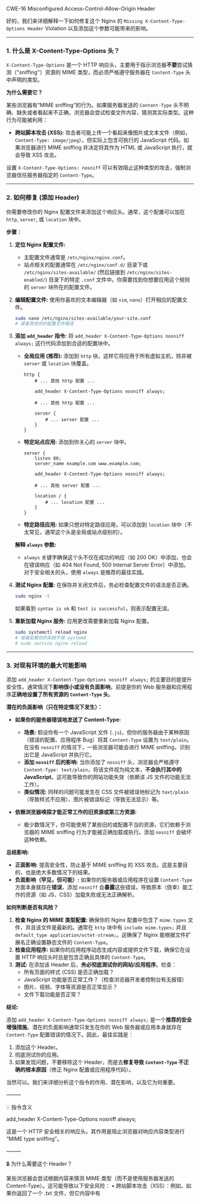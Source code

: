 CWE-16
Misconfigured Access-Control-Allow-Origin Header

好的，我们来详细解释一下如何修复这个 Nginx 的 `Missing X-Content-Type-Options Header` Violation 以及添加这个参数可能带来的影响。

---

### 1. 什么是 X-Content-Type-Options 头？

`X-Content-Type-Options` 是一个 HTTP 响应头，主要用于指示浏览器**不要**尝试猜测（"sniffing"）资源的 MIME 类型，而必须严格遵守服务器在 `Content-Type` 头中声明的类型。

**为什么需要它？**

某些浏览器有“MIME sniffing”的行为。如果服务器发送的 `Content-Type` 头不明确、缺失或者看起来不正确，浏览器会尝试检查文件内容，猜测其实际类型。这种行为可能被利用：

*   **跨站脚本攻击 (XSS):** 攻击者可能上传一个看起来像图片或文本文件（例如，`Content-Type: image/jpeg`），但实际上包含可执行的 JavaScript 代码。如果浏览器进行 MIME sniffing 并决定将其作为 HTML 或 JavaScript 执行，就会导致 XSS 攻击。

设置 `X-Content-Type-Options: nosniff` 可以有效阻止这种类型的攻击，强制浏览器信任服务器指定的 `Content-Type`。

---

### 2. 如何修复 (添加 Header)

你需要修改你的 Nginx 配置文件来添加这个响应头。通常，这个配置可以加在 `http`, `server`, 或 `location` 块中。

**步骤：**

1.  **定位 Nginx 配置文件:**
    *   主配置文件通常是 `/etc/nginx/nginx.conf`。
    *   站点相关的配置通常在 `/etc/nginx/conf.d/` 目录下或 `/etc/nginx/sites-available/` (然后链接到 `/etc/nginx/sites-enabled/`) 目录下的特定 `.conf` 文件中。你需要找到你想要应用这个规则的 `server` 块所在的配置文件。

2.  **编辑配置文件:**
    使用你喜欢的文本编辑器（如 `vim`, `nano`）打开相应的配置文件。
    ```bash
    sudo nano /etc/nginx/sites-available/your-site.conf
    # 或者其他你的配置文件路径
    ```

3.  **添加 `add_header` 指令:**
    将 `add_header X-Content-Type-Options nosniff always;` 这行代码添加到合适的配置块中。

    *   **全局应用 (推荐):** 添加到 `http` 块，这样它将应用于所有虚拟主机，除非被 `server` 或 `location` 块覆盖。
        ```nginx
        http {
            # ... 其他 http 配置 ...

            add_header X-Content-Type-Options nosniff always;

            # ... 其他 http 配置 ...

            server {
                # ... server 配置 ...
            }
        }
        ```
    *   **特定站点应用:** 添加到你关心的 `server` 块中。
        ```nginx
        server {
            listen 80;
            server_name example.com www.example.com;

            add_header X-Content-Type-Options nosniff always;

            # ... 其他 server 配置 ...

            location / {
                # ... location 配置 ...
            }
        }
        ```
    *   **特定路径应用:** 如果只想对特定路径应用，可以添加到 `location` 块中（不太常见，通常这个头是全局或站点级别的）。

    **解释 `always` 参数:**
    *   `always` 关键字确保这个头不仅在成功的响应（如 200 OK）中添加，也会在错误响应（如 404 Not Found, 500 Internal Server Error）中添加。对于安全相关的头，使用 `always` 是推荐的最佳实践。

4.  **测试 Nginx 配置:**
    在保存并关闭文件后，务必检查配置文件的语法是否正确。
    ```bash
    sudo nginx -t
    ```
    如果看到 `syntax is ok` 和 `test is successful`，则表示配置无误。

5.  **重新加载 Nginx 服务:**
    应用更改需要重新加载 Nginx 配置。
    ```bash
    sudo systemctl reload nginx
    # 或者如果你的系统不用 systemd
    # sudo service nginx reload
    ```

---

### 3. 对现有环境的最大可能影响

添加 `add_header X-Content-Type-Options nosniff always;` 的主要目的是提升安全性，通常情况下**影响很小或没有负面影响**，前提是你的 Web 服务器和应用程序**正确地设置了所有资源的 `Content-Type` 头**。

**潜在的负面影响（只在特定情况下发生）：**

*   **如果你的服务器错误地发送了 Content-Type:**
    *   **场景:** 假设你有一个 JavaScript 文件 (`.js`)，但你的服务器由于某种原因（错误的配置、应用程序 Bug）将其 `Content-Type` 设置为 `text/plain`。在没有 `nosniff` 的情况下，一些浏览器可能会进行 MIME sniffing，识别出它是 JavaScript 并执行它。
    *   **添加 `nosniff` 后的影响:** 当你添加了 `nosniff` 头，浏览器会严格遵守 `Content-Type: text/plain`，将该文件视为纯文本，**不会执行其中的 JavaScript**。这可能导致你的网站功能失效（依赖该 JS 文件的功能无法工作）。
    *   **类似情况:** 同样的问题可能发生在 CSS 文件被错误地标记为 `text/plain`（导致样式不应用）、图片被错误标记（导致无法显示）等。

*   **依赖浏览器嗅探才能正常工作的旧资源或第三方资源:**
    *   极少数情况下，你可能使用了某些旧的或配置不当的资源，它们依赖于浏览器的 MIME sniffing 行为才能被正确加载或执行。添加 `nosniff` 会破坏这种依赖。

**总结影响:**

*   **正面影响:** 提高安全性，防止基于 MIME sniffing 的 XSS 攻击。这是主要目的，也是绝大多数情况下的结果。
*   **负面影响（罕见，但可能）:** 如果你的服务器或应用程序在设置 `Content-Type` 方面本身就存在**错误**，添加 `nosniff` 会**暴露**这些错误，导致原本（侥幸）能工作的资源（如 JS、CSS）加载失败或无法正确解析。

**如何判断是否有风险？**

1.  **检查 Nginx 的 MIME 类型配置:** 确保你的 Nginx 配置中包含了 `mime.types` 文件，并且该文件是最新的。通常在 `http` 块中有 `include mime.types;` 并且 `default_type application/octet-stream;`。这确保了 Nginx 能根据文件扩展名正确设置静态文件的 `Content-Type`。
2.  **检查应用程序:** 如果你的应用程序动态生成内容或提供文件下载，确保它在设置 HTTP 响应头时总是包含正确且具体的 `Content-Type`。
3.  **测试:** 在添加该 Header 后，**务必彻底测试你的网站/应用程序**。检查：
    *   所有页面的样式 (CSS) 是否正确加载？
    *   JavaScript 功能是否正常工作？（检查浏览器开发者控制台有无报错）
    *   图片、视频、字体等资源是否正常显示？
    *   文件下载功能是否正常？

**结论:**

添加 `add_header X-Content-Type-Options nosniff always;` 是一个**推荐的安全增强措施**。潜在的负面影响通常只发生在你的 Web 服务器或应用本身就存在 `Content-Type` 配置错误的情况下。因此，最佳实践是：

1.  添加这个 Header。
2.  彻底测试你的应用。
3.  如果发现问题，不要移除这个 Header，而是去**修复导致 `Content-Type` 不正确的根本原因**（修正 Nginx 配置或应用程序代码）。

当然可以。我们来详细分析这个指令的作用、潜在影响，以及它为何重要。

⸻

💡 指令含义

add_header X-Content-Type-Options nosniff always;

这是一个 HTTP 安全相关的响应头。其作用是阻止浏览器对响应内容类型进行 “MIME type sniffing”。

⸻

🔒 为什么需要这个 Header？

某些浏览器会尝试根据内容来猜测 MIME 类型（而不是使用服务器发送的 Content-Type）。这可能导致以下安全风险：
	•	跨站脚本攻击（XSS）：例如，如果你返回了一个 .txt 文件，但它内容中有 <script>，浏览器可能会当作 HTML 执行它。
	•	绕过上传限制：攻击者上传了 .jpg，但内容是 JS，浏览器“猜”错类型后执行了 JS。

这个 header 明确告诉浏览器：“不要猜，严格按照 Content-Type 来处理内容。”

⸻

✅ 加上这个配置的好处
	•	提高网页的 安全性。
	•	阻止不当执行脚本、HTML 或其他类型。
	•	是很多安全扫描工具（如 Qualys SSL Labs、OWASP ZAP）推荐项。

⸻

⚠️ 可能影响
	1.	对老旧系统的兼容性
某些依赖浏览器自动 MIME 猜测的旧网页或旧 JS 逻辑，可能在现代浏览器中变得不可用。
	2.	Content-Type 设置错误时会暴露问题
如果你网站本身在返回资源时 Content-Type 设置有误，加上这个 header 后浏览器会严格按照这个错误类型处理，导致：
	•	图片无法显示
	•	JS/CSS 不加载
	•	文件下载格式错误
所以 务必确认你所有静态资源的 Content-Type 设置正确。

⸻

✅ 推荐做法

如果你希望安全性优先，同时又避免出错，可以：
	•	先在 开发或 staging 环境 开启该 Header，观察是否有资源加载问题。
	•	配合使用正确的 mime.types 配置文件，确保所有资源类型匹配。

⸻

需要我帮你检查 Nginx 静态文件设置是否正确，或者给个配置示例吗？




我的Nginx现在有这样一个Violation, 
For nginx. need to add 
Missing 
X-Content-Type-Option HeaderSeverity 

add_header X-Content-Type-Options nosniff always;

那么我应该如何修复。另外我想确认这个参数对我的现有环境最大的可能影响是什么？
比如我增加这个配置可能影响什么？ 


在 Nginx 中添加 X-Content-Type-Options Header 的标准做法是修改配置文件，添加如下指令：

add_header X-Content-Type-Options nosniff always;

修复步骤
	1.	定位配置文件
找到你的 Nginx 主要配置文件（通常是 /etc/nginx/nginx.conf）或对应虚拟主机的配置文件。
	2.	添加配置
在 server {} 或 location {} 块中添加上面的指令。如果你希望全局生效，可以直接放在 http 块中。例如：
```nginx
http {
    ...
    add_header X-Content-Type-Options nosniff always;
    ...
    server {
        listen 80;
        server_name your-domain.com;
        ...
    }
}
```

	3.	测试配置
使用以下命令检查配置是否正确无误：

`nginx -t`


	4.	重载服务
如果没有错误，重载 Nginx 服务：

`nginx -s reload`



参数影响分析

作用：
	•	防止 MIME 类型嗅探： 该 Header 告诉浏览器按照服务器返回的 MIME 类型来处理内容，而不是自动去猜测（MIME sniffing）。这有助于防止一些由错误的 MIME 类型导致的安全问题，比如 XSS 攻击。

可能的影响：
	•	正面效果：
	•	加强安全性：减少由错误解析导致的潜在攻击风险。
	•	浏览器严格遵守内容类型：确保静态资源按照设置的 MIME 类型来加载，从而减少浏览器安全漏洞利用的可能性。
	•	潜在的负面影响：
	•	资源加载问题： 如果你的某些文件没有设置正确的 Content-Type，浏览器在收到 nosniff 指令后可能拒绝加载这些资源。例如，如果某个 JavaScript 文件未正确设置为 application/javascript，浏览器可能不会执行它。
	•	历史兼容性： 某些老旧或未经过严格配置的前端资源可能会因为 MIME 类型与实际内容不符而导致加载失败。因此，确保所有资源（CSS、JS、图片等）的 MIME 类型配置都正确尤为重要。

建议：
在将该配置推广到生产环境之前，建议先在测试环境进行验证，确保所有资源均能被正确加载且不会出现异常。特别是对第三方资源或动态生成内容，务必保证它们的 Content-Type 都已正确设置。

⸻

通过以上步骤，你可以修复当前的 Nginx Violation，同时了解这个参数在现有环境中可能产生的影响，确保安全性提升的同时不破坏应用正常的资源加载。



非常好！你已经启用了多个关键的 HTTP 安全响应头，让我们逐条分析这两条配置的含义、作用、以及是否与 X-Content-Type-Options: nosniff 有冲突（答案提前告诉你：没有冲突，反而是相辅相成的 👇）

⸻

✅ 配置一：

add_header Strict-Transport-Security "max-age=3153600; includeSubDomains; preload" always;

🧠 含义解析

这是 HTTP Strict Transport Security（HSTS） 头，用于告诉浏览器：

“你今后访问我这个站点，只能用 HTTPS，不要再试图用 HTTP。”

	•	max-age=3153600：表示 3153600 秒（约 1 年）内强制启用 HTTPS。
	•	includeSubDomains：表示这个策略也适用于所有子域名。
	•	preload：允许你的站点被加入到 浏览器的预加载 HSTS 列表，提前内置在 Chrome、Firefox 等浏览器中。

🛡️ 作用

防止 SSL stripping（将 HTTPS 降级为 HTTP 的中间人攻击）。

⸻

✅ 配置二：

add_header X-Frame-Options "DENY";

🧠 含义解析

这个是 防点击劫持（Clickjacking）的响应头。
	•	DENY 表示：完全禁止页面被嵌套在 iframe 中，无论是同源还是跨源。
	•	也可以选择：
	•	SAMEORIGIN：仅允许同源的页面嵌套。
	•	ALLOW-FROM uri：只允许特定的 URL 嵌套（这个支持度差）。

🛡️ 作用

防止攻击者在你不知情的情况下把你的网站放在自己的网页中，用透明 iframe 引诱用户操作，进而盗取信息或操作账户。

⸻

✅ 配置三（你将要加的）：

add_header X-Content-Type-Options nosniff always;

🧠 含义解析

如前所述，防止浏览器猜测 MIME 类型，防止 HTML/JS 注入攻击。

⸻

🔍 它们之间有冲突吗？

🟢 没有冲突，而且这些安全头的组合是很多安全扫描推荐的“基础三件套”，彼此之间功能互补：

| Header | 功能领域 |
|--------|----------|
| X-Content-Type-Options | 防止 MIME 类型嗅探（XSS） |
| X-Frame-Options | 防止点击劫持（Clickjacking） |
| Strict-Transport-Security | 强制使用 HTTPS 连接 |



⸻

✅ 推荐建议
	•	✅ 继续使用并启用这三项安全头。
	•	✅ 确保你的页面不会依赖被嵌入在 iframe 中（如果用 X-Frame-Options: DENY）。
	•	✅ 如果你使用了 CDN（如 Cloudflare），也确认这些 header 没有被覆盖或重复添加。
	•	⚠️ 如果你启用了某些第三方服务（如 Web IDE、内嵌页面）需要嵌套你的站点，X-Frame-Options: DENY 可能需要改为 SAMEORIGIN。

需要的话我可以帮你生成一个 Nginx 安全头标准模板，适用于生产环境。要不要？

# claude
针对 Nginx 的 CWE-16 违规（安全配置缺陷）修复，我将详细解释 `add_header X-Content-Type-Options nosniff always;` 的配置位置、继承规则和最佳实践。

## `add_header` 指令的作用域

`add_header` 指令可以在三个不同的上下文中配置：

| 上下文 | 作用范围 |
|--------|---------|
| http   | 影响所有虚拟主机和所有位置 |
| server | 仅影响特定虚拟主机内的所有位置 |
| location | 仅影响特定的路径匹配 |

## 覆盖规则（很重要）

**关键点**: Nginx 的 `add_header` 指令有**不继承而是覆盖**的特性。如果在子级上下文中定义了任何 `add_header` 指令，则父级上下文中的所有 `add_header` 指令都会被完全忽略！

```mermaid
flowchart TD
    A[HTTP层级: add_header X-Header-1 value1] --> B[SERVER层级: add_header X-Header-2 value2]
    A --> C[SERVER层级: 没有add_header]
    B --> D[LOCATION层级: add_header X-Header-3 value3]
    B --> E[LOCATION层级: 没有add_header]
    C --> F[LOCATION层级: add_header X-Header-4 value4]
    
    D --> G["响应头: 只有X-Header-3（父级X-Header-2和X-Header-1被忽略）"]
    E --> H["响应头: 只有X-Header-2（父级X-Header-1被忽略）"]
    F --> I["响应头: 只有X-Header-4（父级没有headers）"]
    C --> J[LOCATION层级: 没有add_header]
    J --> K["响应头: 只有X-Header-1（从HTTP继承）"]
```

## 你的问题分析

1. **HTTP 段落配置不生效**: 当你在 `http` 块添加了 `add_header`，但在任何子级 `server` 或 `location` 块中也有自己的 `add_header` 指令时，HTTP 级别的指令会被完全忽略。

2. **多个 add_header 指令**: 在同一级别（如 server 块）中的多个 `add_header` 指令**不会**互相覆盖，而是全部生效。你的示例中的三个 header 都会被添加到响应中。

## 最佳实践

考虑到请求会经过多次跳转，确保每一步都添加所需的安全头部：

```nginx
# 在http块中添加基础安全头
http {
    # 基础配置...
    
    # 创建一个可重用的片段
    include security_headers.conf;
    
    server {
        # 如果这个server没有自己的add_header指令，将继承http块的
        # 如果有自定义header需求，需要包含共享配置
        
        location /apiname/v1/ {
            # 如果这个location有自己的add_header需求，
            # 必须再次包含共享配置，否则http级别的会被忽略
            include security_headers.conf;
            
            # 其他location特定配置...
        }
    }
}
```

在 `security_headers.conf` 文件中:

```nginx
# 安全头部集中配置
add_header X-Content-Type-Options nosniff always;
add_header Strict-Transport-Security "max-age=31536000; includeSubDomains; preload" always;
add_header X-Frame-Options DENY always;
# 可添加其他安全头部...
```

## 处理多级代理的情况

对于多级代理环境（如 `用户 -> Nginx -> Kong -> 后端服务`），确保安全头部在最接近用户的部分正确配置：

1. 在面向用户的 Nginx 中正确配置所有安全头部
2. 确保代理配置不会删除这些头部
3. 对于需要在每个响应级别添加的头部，在 Kong 中也进行配置

## 总结

1. 配置 `add_header` 指令时要记住它的覆盖而非继承特性
2. 使用 `include` 指令集中管理安全头部配置
3. 在每个可能的响应路径上（http、server、location）都确保包含安全头部
4. `always` 参数确保头部在所有响应状态码中都添加（包括错误码）

如有特定的代理环境配置问题，可以提供更多详细信息进行进一步分析。​​​​​​​​​​​​​​​​


# grok

直接回答
	•	关键点：
	◦	建议在 server 块中设置 add_header X-Content-Type-Options nosniff always;，因为它适用于该服务器下的所有位置块，且你发现这样配置有效。
	◦	在 http 块设置可能无效，可能是由于更具体的 server 或 location 块覆盖了它，或配置有语法错误。
	◦	多个 add_header 指令（如 X-Content-Type-Options、Strict-Transport-Security 和 X-Frame-Options）可以共存，不会相互覆盖，只要它们是不同的头部。
	◦	使用 always 参数确保头部在所有响应（包括重定向和错误）中生效，推荐 Nginx 1.7.5+ 版本。
配置位置
	•	http 块：全局生效，但可能被 server 或 location 块覆盖。
	•	server 块：适用于该服务器下的所有位置块，推荐你的场景。
	•	location 块：仅对特定路径生效，可能覆盖父级设置。
为什么 http 块无效
可能是因为：
	•	server 块或 location 块有自己的 add_header，覆盖了 http 块的设置。
	•	配置文件包含其他文件，存在冲突的 server 块。
	•	配置语法错误，导致 http 块未正确解析。
多个 `add_header` 是否覆盖
不会覆盖，只要是不同头部（如 X-Content-Type-Options 和 Strict-Transport-Security），它们会同时生效。例如：
add_header X-Content-Type-Options nosniff always;
add_header Strict-Transport-Security "max-age=31536000; includeSubDomains; preload" always;
add_header X-Frame-Options DENY always;
以上三个头部都会出现在响应中。
重定向和多层代理
	•	使用 always 参数确保头部包含在重定向响应中。
	•	对于多层代理（如 Nginx → Kong → Runtime），确保每层都设置头部，但 Nginx 的设置已覆盖初始响应。
最佳实践
	•	在 server 块设置头部，适用于所有位置块。
	•	使用 always 参数，确保所有响应包含头部。
	•	测试配置：运行 nginx -t 检查语法。

调查笔记
以下是关于 Nginx 配置 add_header X-Content-Type-Options nosniff always; 的详细分析，涵盖你的问题和相关背景，基于 Nginx 配置的最佳实践和网络协议知识。
配置 `add_header` 的位置和作用
Nginx 的配置层次结构为 http → server → location，每个层次的 add_header 指令有不同的作用：
	•	http 块：这是 HTTP 相关配置的顶级块，设置在这里的 add_header 全局生效，适用于所有 server 和 location 块，除非被更具体的块覆盖。
	•	server 块：定义虚拟服务器（如 www.abc.com），add_header 这里设置只对该服务器下的所有 location 生效。
	•	location 块：定义特定 URL 路径的处理逻辑，add_header 这里设置仅对该路径生效，并可能覆盖父级（http 或 server）的设置。
根据 Nginx HTTP Headers Module，add_header 指令在当前级别定义时，会覆盖上一级的设置。这解释了为什么你在 http 块设置无效，而在 server 块设置有效：可能是 server 块或其下的 location 块有自己的 add_header，导致 http 级别的设置被忽略。
为什么 `http` 块设置无效
你提到在 http 块设置 add_header X-Content-Type-Options nosniff always; 无效，但在 server 块设置后生效。可能的原因为：
	1	覆盖问题：根据 Stack Overflow: Nginx add_header not working，如果 server 或 location 块有自己的 add_header，它会覆盖 http 块的设置。即使 server 块没有显式定义，location 块可能有自己的头部定义，导致 http 级别的头部被“撤销”。
	2	配置包含：你提到使用 include 引用其他配置文件，这些文件可能包含自己的 server 块。如果这些 server 块没有继承 http 块的 add_header，或有冲突设置，可能会导致头部未生效。
	3	语法或解析问题：如果 http 块配置有语法错误（如块未正确关闭或拼写错误），Nginx 可能无法正确解析，导致 add_header 未生效。建议运行 nginx -t 检查配置。
例如，假设你的配置如下：
http {
    add_header X-Content-Type-Options nosniff always;
}

server {
    listen 80;
    server_name www.abc.com;

    location /apiname/v1/health {
        proxy_pass http://kong;
        # 如果这里有 add_header，它会覆盖 http 块的设置
    }
}
如果 location 块有自己的 add_header，http 块的设置会被忽略。
多个 `add_header` 指令是否覆盖
你问如果 server 块中有三行 add_header 是否会有覆盖关系，例如：
add_header X-Content-Type-Options nosniff always;
add_header Strict-Transport-Security "max-age=31536000; includeSubDomains; preload" always;
add_header X-Frame-Options DENY always;
根据 KeyCDN Support: Using the Nginx add_header Directive，多个 add_header 指令可以共存，只要它们设置的是不同头部。Nginx 会将所有头部添加到响应中，不会相互覆盖。例如：
	•	X-Content-Type-Options: nosniff
	•	Strict-Transport-Security: max-age=31536000; includeSubDomains; preload
	•	X-Frame-Options: DENY
只有当两个 add_header 设置相同头部时，后面的会覆盖前面的。但你的例子中三个头部不同，因此都会生效。
以下是相关行为的表格总结：
头部名称
设置位置
是否覆盖其他头部
生效范围
X-Content-Type-Options
server 块
否（不同头部）
该服务器所有位置块
Strict-Transport-Security
server 块
否（不同头部）
该服务器所有位置块
X-Frame-Options
server 块
否（不同头部）
该服务器所有位置块
重定向和多层代理的头部设置
你提到请求经过多次跳转（如 www.abc.com/apiname/v1/health → Kong → Runtime），需要确保每次都设置 X-Content-Type-Options。根据 Claudia Kuenzler’s Blog: Nginx add_header not working，add_header 默认适用于成功响应（200 OK）和重定向（301、302），但不适用于错误响应（4xx、5xx），除非使用 always 参数。
	•	使用 always 参数：在 Nginx 1.7.5+ 版本中，add_header ... always; 确保头部包含在所有响应中，包括重定向和错误响应。例如： add_header X-Content-Type-Options nosniff always;
	•	 这适合你的场景，确保重定向响应也包含头部。
	•	多层代理：你的架构涉及 Nginx → Kong → Runtime。由于 Kong 和 Runtime 可能也处理响应，确保它们也设置头部很重要。但对于 Nginx 层，设置 add_header 已覆盖初始响应。如果 Kong 或 Runtime 是最终服务器，建议在它们配置中也设置安全头部。
最佳实践和你的场景
鉴于你的使用场景（开源 Nginx，包含多个 API，每个 API 有对应 location 块），以下是建议：
	1	位置：在 server 块设置 add_header，如： server {
	2	    listen 80;
	3	    server_name www.abc.com;
	4	    add_header X-Content-Type-Options nosniff always;
	5	    add_header Strict-Transport-Security "max-age=31536000; includeSubDomains; preload" always;
	6	    add_header X-Frame-Options DENY always;
	7	    location /apiname/v1/health {
	8	        proxy_pass http://kong;
	9	    }
	10	}
	11	 这样确保所有位置块继承这些头部。
	12	测试配置：运行 nginx -t 检查语法，确保无错误。
	13	重定向处理：使用 always 参数，确保重定向响应也包含头部。
	14	多层代理：如果 Kong 或 Runtime 需要设置头部，分别在它们配置中添加。例如，Kong 可能也支持类似 add_header 的设置，具体看其文档。
以下是流程图，展示请求处理和头部设置的逻辑：
flowchart TD
    A[客户端请求: www.abc.com/apiname/v1/health] --> B{Nginx 服务器}
    B --> C[匹配 server 块]
    C --> D[检查 add_header: X-Content-Type-Options 等]
    D --> E[转发至 location /apiname/v1/health]
    E --> F[proxy_pass 至 Kong]
    F --> G[Kong 转发至 Runtime]
    G --> H[Runtime 返回响应]
    H --> I[Kong 返回响应]
    I --> J[Nginx 添加头部后返回客户端]
    subgraph Nginx 处理
        C --> D --> E
    end
    subgraph Kong 处理
        F --> G
    end
    subgraph Runtime 处理
        G --> H
    end
网络协议相关
X-Content-Type-Options: nosniff 是 HTTP 安全头部，防止浏览器进行 MIME 类型嗅探，减少驱动下载或 MIME 类型混淆攻击的风险。它基于 HTTP 协议，属于响应头部，客户端（如浏览器）在接收到后会根据头部调整行为。这与 TCP 层无关，但 Nginx 作为 HTTP 代理，确保头部正确设置对安全至关重要。
总结
	•	在 server 块设置 add_header，使用 always 参数，确保所有响应包含头部。
	•	多个 add_header 指令共存，不会覆盖。
	•	检查配置，确保无语法错误，运行 nginx -t 测试。
	•	对于多层代理，确保每层都设置头部，但 Nginx 的设置已覆盖初始响应。

关键引文
	•	Nginx HTTP Headers Module Documentation
	•	Stack Overflow: Nginx add_header not working
	•	KeyCDN Support: Using the Nginx add_header Directive
	•	Claudia Kuenzler’s Blog: Nginx add_header not working



# ChatGPT 

Nginx add_header 指令在不同上下文中的继承与覆盖机制

继承机制（Http/Server/Location上下文的差异）

Nginx 中的 add_header 指令遵循层级继承规则：默认情况下，如果一个配置块（例如 server 或 location）中未定义任何 add_header 指令，则会继承上一级配置（如 http 或 server）中的所有 add_header 指令；一旦在当前级别定义了至少一条 add_header，则不再继承上级的任何 add_header。这意味着，如果在 http 块中定义了 add_header X-Content-Type-Options nosniff always;，但在某个 server 或 location 中存在任意其它 add_header，那么 http 块的那个指令就不会传递到该上下文中 ￼ ￼。换言之，子级（server 或 location）一旦有自己的 add_header，就仅以该级别的指令为准，不叠加父级的指令。例如：

http {
    add_header X-Content-Type-Options nosniff always;
}
server {
    listen 80;
    server_name example.com;
    # 假设定义了一条 add_header，则下面的 location 将不继承 http 中的 add_header
    add_header X-Frame-Options SAMEORIGIN;
    location / {
        proxy_pass http://backend;
        # 即使 http 层有 nosniff 指令，这里也不会生效，因为本层已有 add_header
    }
}

上述配置中，location / 会忽略 http 块的 X-Content-Type-Options 指令，只输出 X-Frame-Options；而如果 server 或 location 块没有任何 add_header，则会继承其上级。为了帮助理解，下面的流程图示意了 add_header 的查找和继承逻辑：

flowchart TB
    A[HTTP 上定义 add_header] --> B{Server 上是否定义 add_header?}
    B -- 没有 --> C{Location 上是否定义 add_header?}
    B -- 有 --> D[使用 Server 级别的所有 add_header]
    C -- 没有 --> E[继承 HTTP 级别的 add_header]
    C -- 有 --> F[只使用 Location 级别的 add_header]

此外，always 参数用于确保在所有响应状态码下都添加头部（包括 4xx/5xx 错误码和重定向）。在 Nginx 1.7.5 及以上版本，可使用 always 关键字；否则默认仅对 200、201、204、206、301、302、303、304、307、308 等状态码生效 ￼ ￼。因此，如果不加 always，那么在错误页或特定状态码时可能看不到头部。总之，add_header 的生效依赖于继承规则和状态码限制：在 http 层声明可能被后续层覆盖（而且默认仅应用于成功和部分重定向响应），而放在 server 或 location 中则更接近最终处理点、更易生效。

同级别多条 add_header 指令的叠加

在同一个配置块中可以定义多条 add_header 来添加不同的响应头，它们是并列生效的，不会互相覆盖。官方文档指出：“可以有多条 add_header 指令” ￼。例如，如果在 server 块中依次定义了：

add_header X-Content-Type-Options nosniff always;
add_header X-Frame-Options SAMEORIGIN always;
add_header Strict-Transport-Security "max-age=31536000; includeSubDomains; preload" always;

那么最终响应会同时包含上述三个头字段。这些指令不会因为顺序而互相覆盖；覆盖问题只会在不同层级出现：如果 location 里定义了任何 add_header，它就会忽略同 server（或 http）层定义的指令 ￼。若确实需要在某个 location 同时返回所有头，则必须在该 location 内重复定义所有需要的 add_header，或采用公共配置片段（如 include 文件）来减少重复 ￼。

含 include 和多次 proxy_pass 场景下的头部策略

在实际环境中，配置文件通常通过 include 分割，不同 API 对应各自的 location 块，且请求可能经过多层 proxy_pass 转发。此时要确保最终响应头包含必要的安全头（如 X-Content-Type-Options），需注意以下几点：
	•	继承规则： 如果一个 location 里有自己的 add_header，它不会继承上级的定义。因此，若 http 或 server 级定义了安全头，但每个 location 有额外的 add_header，就需要在每个 location 中也声明这些安全头，否则它们会缺失。如使用统一的包含文件，可以在每个 location 里 include security-headers.conf;，或干脆在每个 location 块开头重复添加所需头部。这保证了不管分散在哪个文件或层级，最终都能设置这些头。
	•	always 参数： 强烈建议给安全头使用 always，尤其是在多层代理或错误页场景下，避免因为状态码而漏加头。例如：

add_header X-Content-Type-Options nosniff always;

如上配置可保证即使响应状态码是 404、500、302 等，也会出现 X-Content-Type-Options ￼ ￼（[24]表明 Nginx 1.7.5+ 可用 always 覆盖所有状态码）。

	•	多级转发： Nginx 作为反向代理时，默认会将上游响应的自定义头部转发给客户端。如果上一级代理已经添加了某头，下一级（或最终）的 Nginx 默认会透传该头，前提是下一级配置中没有针对该头的其他 add_header 或 proxy_hide_header 设置。最保险的做法是在最外层（接近客户端的 Nginx 实例）再次声明所需头，以防中间层配置不同导致丢失。
	•	公共包含： 可将常用安全头放在单独文件，如 security_headers.conf，然后在 http、server 或具体 location 引用：

# security_headers.conf
add_header X-Content-Type-Options nosniff always;
add_header X-Frame-Options SAMEORIGIN always;
add_header Strict-Transport-Security "max-age=31536000; includeSubDomains; preload" always;

然后：

server {
    listen 80;
    server_name example.com;
    include security_headers.conf;
    location /api1 {
        # 无其他 add_header，可继承 server 中的安全头
        proxy_pass http://backend1;
    }
    location /api2 {
        # 如果此处需要增加新的 add_header，
        # 则应在此处再次包含安全头文件，否则安全头将不被继承
        include security_headers.conf;
        proxy_pass http://backend2;
    }
}

这样可以确保无论请求走到哪个 location，都统一添加了所需安全头。

最佳实践建议

为了最大程度保证安全头在所有路径和跳转后的响应中生效，通常建议：
	•	使用 always 参数： 对所有安全相关的 add_header 指令添加 always，保证无论是成功响应、重定向还是错误页，都包含这些头 ￼ ￼。
	•	尽量在高层次定义： 如果可能，将安全头放在 http 或 server 上层，这样一来未被子级覆盖的所有请求都会带上它们。但要严格遵守继承规则：一旦在子级有定义，父级就不再生效，所以需避免在不同层级间出现定义冲突。
	•	配置重用： 利用 include 将安全头统一在一个片段里，避免在多个 location 重复粘贴。如果必须在 location 定义额外头部，就在同一个文件中保持所有头部的定义。
	•	避免使用 if 来设置头： 如果在 if 语句中使用 add_header，同样遵循“当前块有定义则覆盖父级”的规则，也需要在该 if 内列出所有需要的头，否则也会丢失父级头 ￼。（这里的【26】指 Nginx 官方Trac票号 2059，总结了此行为。）
	•	考虑第三方模块（可选）： 如果需要更灵活的控制，可以使用第三方模块如 headers_more，它允许追加而不受继承限制。但在只用开源 Nginx 的情况下，上述规则即可满足一般需求。

总之，要确保安全头总是出现，关键在于理解 Nginx 的继承机制，合理放置 add_header。在现实项目中，一种常见做法是：在 http 或 server 层统一定义一组安全头（带 always），并通过 include 或在每个 location 中引用它们，以防止由于层级覆盖而丢失任何头。这样可以在所有路径、跳转或错误响应中都生效，提升安全性。

参考资料： Nginx 官方文档 ￼ ￼、StackOverflow/Nginx 社区问答 ￼ ￼等。


# gemini

Nginx中add_header指令的深入解析与最佳实践：修复CWE-16漏洞
I. 引言
Web服务器配置的安全性与合规性对于保护应用程序和用户数据至关重要。通用缺陷枚举（CWE-16）涉及配置错误，可能导致各种安全漏洞。在Nginx中，正确配置HTTP响应头是缓解此类风险的关键措施之一。X-Content-Type-Options: nosniff 是一个重要的安全响应头，用于防止浏览器进行MIME类型嗅探，从而降低某些类型的跨站脚本（XSS）攻击和其他基于内容解释的攻击风险。
本报告旨在深入探讨Nginx的 add_header 指令，特别是关于 X-Content-Type-Options nosniff always; 的配置。我们将详细分析该指令在Nginx配置（如 http、server 和 location 块）中不同位置的放置方式及其各自的影响。报告还将阐明 add_header 的继承规则，解释为何仅在 http 块中添加可能无法生效，并讨论多个 add_header 指令同时存在时的行为。此外，我们将探讨 always 参数的重要性，尤其是在处理重定向和确保所有响应（包括错误页面）都包含必要头部时的作用。最后，本报告将提供在Nginx开源版本中，结合 include 指令管理复杂配置的最佳实践，并介绍一种替代方案——ngx_http_headers_more_module 模块，以应对标准 add_header 指令在继承方面的某些局限性。
II. 理解Nginx的add_header指令
add_header 指令是Nginx ngx_http_headers_module 模块的核心功能之一，允许向客户端响应中添加自定义的HTTP头部字段 。
A. 基本语法和上下文
add_header 指令的基本语法如下 ：
add_header name value [always];
 * name: 要添加的HTTP头部的名称。
 * value: HTTP头部的值，可以包含Nginx变量。
 * always (可选参数): 指定后，无论响应状态码是什么，都会添加该头部。如果未指定，则仅在响应状态码为200, 201, 204, 206, 301, 302, 303, 304, 307, 或 308 时添加头部 。
此指令可以在以下Nginx配置上下文中找到并使用 ：
 * http: 在此上下文中定义的 add_header 指令理论上会应用于所有虚拟主机（server块）的响应。
 * server: 在此上下文中定义的 add_header 指令会应用于特定虚拟主机的所有响应。
 * location: 在此上下文中定义的 add_header 指令仅应用于匹配特定URI模式的请求响应。
 * if in location: 在 location 块内的 if 条件语句中也可以使用。
B. always 参数的重要性
always 参数在Nginx 1.7.5版本中引入 。对于安全相关的HTTP头部，如 X-Content-Type-Options、Strict-Transport-Security 和 X-Frame-Options，强烈建议使用 always 参数 。这是因为这些头部对于保护用户免受攻击至关重要，即使在发生错误（如404 Not Found或500 Internal Server Error）或重定向（3xx）时也应存在 。若不使用 always，这些关键的安全头部可能在非成功响应中缺失，从而留下安全隐患。例如，一个恶意行为者可能会利用错误页面上缺失的安全头部来尝试攻击。确保在所有响应中一致地应用安全头部是纵深防御策略的一部分 。
III. X-Content-Type-Options 头部详解
X-Content-Type-Options HTTP响应头主要用于指示浏览器禁用MIME类型嗅探（MIME sniffing）。
A. 目的：防止MIME类型嗅探
MIME类型嗅探是某些浏览器（如旧版Internet Explorer和Chrome）的一种行为，它们会尝试猜测资源的正确MIME类型，而不是严格依赖服务器通过 Content-Type 头部声明的类型 。虽然这有时可以纠正服务器错误的 Content-Type 配置，但也可能被攻击者利用。当 X-Content-Type-Options 设置为 nosniff 时，它告诉浏览器必须严格遵守服务器提供的 Content-Type，禁止嗅探行为 。
B. 安全意义：缓解CWE-16相关的风险
不正确的MIME类型处理是CWE-16（配置错误）的一个方面，可能导致严重的安全问题。如果浏览器错误地将一个本应是纯文本或图像的文件解释为HTML或脚本，就可能执行嵌入其中的恶意代码。这通常发生在攻击者能够上传看似无害但包含恶意内容的文件时。
X-Content-Type-Options: nosniff 通过以下方式增强安全性：
 * 防止MIME混淆攻击：确保浏览器不会将例如 text/plain 文件（即使其内容看起来像HTML）渲染为HTML，从而阻止其中可能包含的脚本执行 。
 * 减少XSS风险：如果一个网站允许用户上传文件，攻击者可能会上传一个包含JavaScript的文本文件，并诱使用户访问它。如果服务器发送了不正确的 Content-Type 或者浏览器进行了嗅探并将其视为HTML，脚本就可能执行。nosniff 有助于防止这种情况 。
 * 强化内容策略：它是内容安全策略（CSP）的一个补充，共同构成了抵御内容注入攻击的多层防御 。
因此，将 X-Content-Type-Options 设置为 nosniff 是OWASP等安全组织推荐的一项重要安全措施 。
IV. Nginx配置上下文与add_header
add_header 指令可以放置在Nginx配置的多个层级（上下文）中，其生效范围和行为因此而异。
A. http 块
在 http 块中定义的 add_header 指令旨在作为全局设置，应用于该Nginx实例处理的所有虚拟服务器的响应 。例如：
http {
    add_header X-Global-Header "GlobalValue" always;
    #... 其他 http 配置...
}

理论上，所有由此Nginx实例服务的响应都应包含 X-Global-Header。然而，这受到下一节将讨论的继承规则的严格制约。
B. server 块
在 server 块中定义的 add_header 指令特定于该虚拟服务器。它会应用于该 server 块处理的所有请求的响应，除非在更具体的 location 块中被覆盖或修改 。
server {
    listen 80;
    server_name example.com;
    add_header X-Server-Specific-Header "ServerSpecificValue" always;
    #... 其他 server 配置...
}

在此示例中，发往 example.com 的请求响应将包含 X-Server-Specific-Header。
C. location 块
在 location 块中定义的 add_header 指令具有最细致的控制级别，仅应用于匹配该 location URI模式的请求响应 。
location /api/ {
    add_header X-API-Header "APIValue" always;
    #... 其他 location 配置...
}

只有对 /api/ 路径下资源的请求响应才会包含 X-API-Header。
D. 各上下文的区别总结
 * http 块：最高层级，旨在提供全局默认值。
 * server 块：针对特定域名或IP:端口组合的设置。
 * location 块：针对特定URI路径的设置，提供最细粒度的控制。
关键在于理解这些上下文之间的继承关系，尤其是 add_header 指令独特的继承行为。
V. add_header 的继承规则——核心问题
Nginx中 add_header 指令的继承规则是导致许多配置困惑的根源，也是用户最初将 X-Content-Type-Options nosniff always; 放在 http 块却未生效的直接原因。
A. Nginx的“覆盖而非追加”原则
Nginx的官方文档明确指出：“这些指令（add_header）从先前的配置级别继承，当且仅当当前级别上没有定义 add_header 指令时。” 。
这意味着，如果一个子块（如 server 或 location）定义了任何自己的 add_header 指令，那么它将 完全不会 继承其父块（如 http 或 server）中定义的任何 add_header 指令。此时，只有当前块内定义的 add_header 指令会生效。这是一种“全有或全无”的继承模式，更准确地说是“覆盖”模式，而非“追加”模式 。
B. 为何在http块添加可能无效
用户最初将 add_header X-Content-Type-Options nosniff always; 放置在 http 块中，期望它能全局生效。然而，当后续测试发现在 server 块中添加才有效时，这强烈暗示了该 server 块（或其内部的某个 location 块）也定义了其他的 add_header 指令。
例如，考虑以下配置：
http {
    add_header X-Content-Type-Options "nosniff" always; // 全局安全头
    add_header X-Global "From HTTP block" always;

    server {
        listen 80;
        server_name example.com;

        # 假设此 server 块添加了其他头部，例如用于缓存控制
        add_header Cache-Control "no-cache" always; // 这个 add_header 会导致 http 块的头部不被继承

        location / {
            #...
        }
    }
}

在这个例子中，对 example.com 的响应将只包含 Cache-Control: no-cache 头部，而不会包含在 http 块中定义的 X-Content-Type-Options 和 X-Global 头部 。这是因为 server 块中存在 add_header Cache-Control "no-cache" always; 这一指令，它阻止了从 http 块的继承。
这种设计选择虽然使得每个配置块的头部集合更加明确（即，查看当前块就知道所有头部，无需向上追溯，除非当前块没有 add_header），但也导致了在需要全局应用某些头部（如安全头部）同时又在特定位置应用其他头部（如缓存头部）时，配置变得冗余和易错 。
C. 继承链：http -> server -> location
继承链遵循从外到内的顺序。
 * 如果 location 块有 add_header，则它只应用自己的，不继承 server 或 http 块的。
 * 如果 location 块没有 add_header，但其父 server 块有，则 location 块继承 server 块的 add_header，而不继承 http 块的。
 * 只有当 location 和其父 server 块都没有 add_header 时，它们才会继承 http 块的 add_header 指令。
这种行为解释了为何用户在 http 块添加无效，但在 server 块添加有效：因为相关的 server 块或其下的 location 块中存在至少一个 add_header 指令，从而“切断”了从 http 块的继承。
VI. 同一块内的多个add_header指令
当在同一个Nginx配置块（如 server 或 location）内定义多个 add_header 指令时，它们的行为是明确的。
A. 不同名称头部的累加效应
如果在一个块内有多个 add_header 指令，且它们用于设置 不同名称 的HTTP头部，那么所有这些头部都会被添加到响应中 。例如，用户提供的 server 块中的配置：
add_header X-Content-Type-Options nosniff always;
add_header Strict-Transport-Security "max-age=31536000; includeSubDomains; preload" always;
add_header X-Frame-Options DENY always;

这三个指令分别设置了三个不同的安全头部。在这种情况下，Nginx会将这三个头部都添加到从该 server 块（或继承此配置的 location 块）发出的响应中。它们之间不存在覆盖关系，因为它们是独立的头部字段。
B. 同名头部的处理（注意事项）
虽然用户的问题主要涉及不同名称的头部，但值得注意的是，如果多次使用 add_header 为 相同名称 的头部设置值，Nginx的行为可能因头部类型和具体情况而异。根据HTTP规范 (RFC 7230, Section 3.2.2)，多个同名字段值可以被视为一个逗号分隔的列表，或者某些头部只允许出现一次 。对于大多数自定义头部或允许重复的头部，Nginx可能会发送多个同名头部，或者将它们合并。然而，对于某些标准头部（如 Access-Control-Allow-Origin，它只允许一个值 ），多次添加可能会导致客户端行为异常或验证失败。通常，应避免为同一个头部名称多次使用 add_header，除非明确知道其预期的合并行为。如果需要修改已存在的头部，或者更精细地控制头部，可能需要 ngx_http_headers_more_module 这样的模块 。
对于用户的情况，由于涉及的是三个不同的安全头部，它们会全部生效，只要它们位于同一个有效的配置块中，并且该块的 add_header 规则已如前述被触发。
VII. always 参数与重定向及多次跳转
用户提到请求会经过多次跳转，并需要确保在每次跳转（以及最终响应）中都应用所需的头部特性，例如 X-Content-Type-Options nosniff always;。
A. always 对3xx响应的影响
如前所述，add_header 指令默认仅对特定成功响应码（2xx和部分3xx）生效 。当发生HTTP重定向时（例如，状态码301或302），如果未使用 always 参数，自定义头部可能不会被添加到重定向响应中。
使用 always 参数后，add_header 指令会将其指定的头部添加到 所有 响应中，无论状态码如何，包括3xx重定向响应 。这意味着，如果Nginx自身发出一个重定向（例如，从HTTP到HTTPS的跳转，或通过 return 301...; 指令），并且相关的配置块中包含 add_header X-Content-Type-Options nosniff always;，那么这个301/302响应本身就会带有 X-Content-Type-Options: nosniff 头部。
B. 确保在多次跳转和最终响应中生效
对于用户访问 http://www.abc.com/apiname/v1/health 这样的地址，如果请求路径经历多次Nginx内部或外部的跳转：
 * Nginx内部重定向/处理：如果跳转是由Nginx通过 rewrite... last; 或 try_files 内部完成，最终由某个 location 块处理并发送响应，那么该最终 location 块的 add_header 规则将决定头部。
 * 客户端可见的HTTP重定向 (3xx)：
   * 第一次重定向：例如，从 http://www.abc.com/... 到 https://www.abc.com/...。处理 http 请求的 server 块（通常包含 return 301 https://$host$request_uri;）必须应用 add_header... always; 才能使该301响应包含头部。
   * 后续重定向：如果 https://www.abc.com/apiname/v1/health 又因为其他原因（例如，应用逻辑、代理后的服务器响应）发生进一步的3xx重定向，那么处理该重定向请求的Nginx配置块（或代理的后端服务）也需要确保头部被添加。
   * 最终响应：客户端最终到达的非重定向资源（例如，200 OK响应）所在的Nginx location 或 server 块，同样需要应用 add_header... always;。
为了确保在整个请求链（包括所有中间的3xx响应和最终的2xx/4xx/5xx响应）中都包含 X-Content-Type-Options nosniff 头部，最佳实践是：
 * 在所有可能处理该请求路径（包括其重定向的中间阶段和最终阶段）的 server 和 location 块中，都一致地应用 add_header X-Content-Type-Options nosniff always;。
 * 这通常通过在 http 块定义一个包含所有安全头部的 include 文件，然后在每个 server 块以及每个定义了自身 add_header 的 location 块中重新 include 这个文件来实现（详见下一节）。
 * 如果使用 proxy_pass，Nginx添加的头部是在从上游服务器收到响应之后、发送给客户端之前。因此，add_header 应该放在包含 proxy_pass 的 location 块中 。
如果跳转是由后端应用发起的，Nginx默认不会修改后端应用设置的头部，除非使用了如 proxy_hide_header 或 ngx_http_headers_more_module 来操纵它们。Nginx的 add_header 是在Nginx层面添加头部。
使用 error_page 指令处理特定状态码（如301）并导向一个命名 location 块，可以在该命名 location 中添加头部，同时使用 $sent_http_location 变量来保留原始的 Location 重定向目标 。这是一种更精细地控制重定向响应头的方法，但对于全局应用的安全头，确保其在所有相关配置块中声明通常更为直接。
VIII. include 指令与 add_header 的交互及最佳实践
Nginx的 include 指令允许将配置文件分割成多个小文件，以提高可管理性和组织性 。用户提到使用了 include 来引用每个API对应的 location 配置文件，这是一种常见的做法。
A. include 对继承规则的影响
include 指令的行为非常直接：它将其指定文件的内容原样插入到 include 指令所在的位置 。这意味着，如果一个被包含的文件中含有 add_header 指令，那么这些指令就如同直接写在了包含它的那个父块（例如 http、server 或 location 块）中。
因此，include 指令本身 不改变 add_header 的继承规则。继承规则仍然基于 add_header 指令最终被解析到哪个配置块（http, server, location）中。
例如，如果一个 location 块通过 include 引入了一个包含 add_header Cache-Control...; 的文件，那么这个 location 块就被视为定义了自己的 add_header 指令。因此，它将不会从其父 server 块或 http 块继承任何 add_header 指令，除非在被包含的文件中或该 location 块的其他地方也显式地重新声明了那些期望继承的头部 。
B. 使用include管理通用头部的策略
为了在使用标准Nginx的 add_header 时保持配置的清晰和一致性，特别是在有多个 server 和 location 块（可能通过 include 引入）且它们各自可能需要添加特定头部（如缓存控制、CORS头部等）的情况下，推荐采用以下策略：
 * 创建通用的安全头部配置文件：
   将所有希望全局应用的安全头部（如 X-Content-Type-Options, Strict-Transport-Security, X-Frame-Options 等）定义在一个单独的文件中，例如 /etc/nginx/snippets/security_headers.conf 。
   # /etc/nginx/snippets/security_headers.conf
add_header X-Content-Type-Options nosniff always;
add_header Strict-Transport-Security "max-age=31536000; includeSubDomains; preload" always;
add_header X-Frame-Options DENY always;
# 可以添加其他安全头部，如 Content-Security-Policy, Referrer-Policy 等
# add_header Content-Security-Policy "default-src 'self';" always; [span_64](start_span)[span_64](end_span)[span_65](start_span)[span_65](end_span)
# add_header X-XSS-Protection "1; mode=block" always; [span_66](start_span)[span_66](end_span)[span_67](start_span)[span_67](end_span)[span_68](start_span)[span_68](end_span) (尽管CSP通常优于X-XSS-Protection [span_26](start_span)[span_26](end_span))

 * 在http块中包含通用头部：
   在主 nginx.conf 文件的 http 块的顶层包含这个通用头部文件。这为那些没有任何自定义 add_header 的 server 或 location 块提供了默认的安全头部。
   http {
    include /etc/nginx/snippets/security_headers.conf;
    #...
}

 * 在定义了其他add_header的块中重新包含：
   这是关键步骤。任何 server 块或 location 块（无论其内容是直接编写还是通过 include 引入的），如果它定义了 任何 自己的 add_header 指令（例如用于缓存、CORS、API特定头部等），那么它 必须 再次 include /etc/nginx/snippets/security_headers.conf;，以确保这些全局安全头部不会丢失 。
   例如，如果一个API的 location 块需要添加 Cache-Control 头部：
   location /api/resource {
    include /etc/nginx/snippets/security_headers.conf; // 重新包含以确保安全头部
    add_header Cache-Control "no-store" always;      // 添加此API特定的缓存头部
    #... proxy_pass 等指令...
}

   这种做法虽然看起来有些冗余（在多个地方 include 同一个文件），但它是在标准Nginx中确保头部一致性且明确表达意图的最可靠方法。它使得在查看任何一个配置块时，都能清晰地知道哪些头部最终会应用于该块的响应，而无需过多依赖对复杂继承规则的记忆。这种明确性是以牺牲一些简洁性为代价的，但在安全配置方面，明确通常优于隐式。
C. 测试和验证
在对Nginx配置进行任何涉及头部的更改后，进行彻底的测试至关重要。
 * 使用浏览器的开发者工具（网络面板）或命令行工具如 curl -I <URL> 来检查不同类型响应（200 OK, 3xx 重定向, 4xx 客户端错误, 5xx 服务器错误）的头部 。
 * 特别要测试那些定义了自身 add_header 的 location 块，以及那些通过 include 引入配置的 location 块，以确保 X-Content-Type-Options 和其他期望的安全头部都按预期存在。
IX. 替代方案：ngx_http_headers_more_module
标准 add_header 指令的继承行为虽然有其逻辑一致性，但在实际应用中常常导致配置复杂和易错，尤其是在管理大量具有不同头部需求的 location 时。ngx_http_headers_more_module 是一个流行的第三方Nginx模块，旨在提供更直观和灵活的HTTP头部控制方式 。
A. ngx_http_headers_more_module 简介
该模块不是Nginx开源版本的标准组成部分，需要额外安装。它的核心指令之一是 more_set_headers，用于设置响应头部。
B. more_set_headers 如何解决继承问题
与 add_header 的覆盖行为不同，more_set_headers 指令通常表现为 累加 行为。在父块（如 http 或 server）中用 more_set_headers 设置的头部，在子块（server 或 location）中使用 more_set_headers 时 不会 被清除。通常情况下，两组头部都会存在于最终响应中 。
例如（基于  的概念）：
// 假设 ngx_http_headers_more_module 已加载
http {
    more_set_headers "X-Global: GlobalValue";
    server {
        listen 80;
        more_set_headers "X-Server: ServerValue"; // X-Global 和 X-Server 都会存在
        location / {
            more_set_headers "X-Location: LocationValue"; // X-Global, X-Server, 和 X-Location 都会存在
        }
    }
}

这种行为更符合许多用户对头部继承的直观预期，即子块的头部设置是对父块的补充而非替换。
C. ngx_http_headers_more_module 的其他特性
除了改进的继承行为，ngx_http_headers_more_module 还提供了其他强大功能 ：
 * 清除内置头部：可以清除或修改Nginx内置的头部，如 Server, Content-Type, Content-Length 等。
 * 条件化设置头部：可以使用 -s <status-code-list> 选项根据响应状态码列表设置头部，或使用 -t <content-type-list> 选项根据Content-Type列表设置头部。
 * 默认应用于所有状态码：其指令默认应用于所有状态码，类似于 add_header... always; 的行为。
 * 操作输入头部：还提供了 more_set_input_headers 和 more_clear_input_headers 来修改请求头部。
D. 开源Nginx的安装
对于开源Nginx用户，安装 ngx_http_headers_more_module 通常需要：
 * 从源码编译Nginx：在编译Nginx时，使用 --add-module=/path/to/headers-more-nginx-module 参数指向模块的源码路径 。这要求有编译环境，并且在Nginx升级时需要重新编译。
 * 使用预编译包：某些操作系统发行版可能通过特定的包（如Debian/Ubuntu上的 nginx-extras ）提供此模块，或者可以通过第三方RPM仓库（如GetPageSpeed ）安装。
 * 加载模块：如果作为动态模块编译或安装，可能需要在 nginx.conf 的顶层（main上下文）添加 load_module modules/ngx_http_headers_more_filter_module.so; (或在macOS上为 .dylib) 。
Nginx Plus 用户可以通过其动态模块机制更简单地安装此模块 。由于提问者使用的是开源版本，上述方法更为相关。
ngx_http_headers_more_module 的存在和广泛推荐本身就说明了标准 add_header 继承模型对许多Nginx用户而言是一个显著的操作挑战 。它是社区针对核心模块中一个被认为是设计局限性的问题所驱动的解决方案。虽然 headers_more 提供了更好的头部继承可用性，但对于开源Nginx用户而言，它带来了自定义编译或依赖第三方包的“成本” 。这可能使部署、升级和维护比仅使用标准模块更为复杂。用户在考虑此替代方案时需要权衡这些因素。
E. add_header 与 more_set_headers 对比
下表总结了 add_header 和 more_set_headers 的主要区别：
| 特性 | add_header (ngx_http_headers_module) | more_set_headers (ngx_http_headers_more_module) | 参考资料 |
|---|---|---|---|
| 继承行为 | 如果当前块有任何add_header，则覆盖父块头部。 | 默认累加；父块头部通常被保留。 |  |
| 默认状态码 | 特定列表 (2xx, 3xx)，除非使用 always。 | 默认应用于所有状态码 (类似 add_header...always)。 |  |
| 清除内置头部 | 不易清除如 Server 等内置头部 (可设置为空字符串 )。 | 可清除/修改内置头部 (例如 Server, Content-Type)。 |  |
| 条件化 (状态码/类型) | 无内置的按指令条件标志。需配合 if 块。 | -s <status_codes> 和 -t <content_types> 选项。 |  |
| 可用性 | Nginx标准模块。 | 第三方模块；开源版需额外安装。 |  |
X. 总结性建议与配置示例
A. 关键原则回顾
 * add_header 覆盖规则：牢记如果一个块（server 或 location）定义了任何 add_header，它将不会从父块继承任何 add_header。
 * always 的必要性：对于所有安全相关的HTTP头部，务必使用 always 参数，以确保它们在所有类型的响应（包括错误和重定向）中都存在。
 * “重新包含”或“重新声明”模式：在使用标准Nginx时，为保持一致性，应在定义了自身 add_header 的块中重新包含或重新声明通用的安全头部。
B. 用户场景的配置示例 (标准Nginx)
以下示例展示了如何组织Nginx配置，以确保 X-Content-Type-Options nosniff always; 及其他安全头部在用户的 http://www.abc.com/apiname/v1/health 场景（包括可能的重定向）中正确应用。
# /etc/nginx/nginx.conf

```nginx.conf
http {
    # 定义通用安全头部的snippet文件
    include /etc/nginx/snippets/security_headers.conf;

    server {
        listen 80;
        server_name www.abc.com;

        # 此server块将从http块继承security_headers.conf中定义的头部，
        # 因为它没有定义自己的add_header指令。
        # 如果它有自己的add_header（例如用于特定的重定向日志），则需要重新include security_headers.conf。
        # add_header X-Redirect-Log "HTTP to HTTPS redirect";
        # include /etc/nginx/snippets/security_headers.conf; # 如果上面一行存在，则需要此行

        return 301 https://$host$request_uri;
    }

    server {
        listen 443 ssl;
        server_name www.abc.com;
        # SSL证书等配置
        # ssl_certificate /path/to/your/fullchain.pem;
        # ssl_certificate_key /path/to/your/privkey.pem;

        # 再次包含安全头部，因为此server块通常会有其他add_header，
        # 例如HSTS（虽然在本例中HSTS已移至security_headers.conf）。
        # 如果HSTS是直接在这里用add_header定义的，那么重新包含是必须的。
        include /etc/nginx/snippets/security_headers.conf;

        location /apiname/ {
            # 此location块很可能有其自身的特定配置，
            # 可能包括其他的add_header指令（例如，用于此API的CORS或缓存控制）。
            # 因此，需要重新包含安全头部。
            include /etc/nginx/snippets/security_headers.conf;

            # 示例：为此API添加其他特定头部
            add_header X-API-Version "v1" always;
            add_header Cache-Control "no-store" always; // 若无上面的include，此行会清除父块头部

            # 包含特定API的location逻辑，例如针对 /apiname/v1/health
            # 假设用户的 include 结构是为每个API的特定版本和路径创建文件
            # include /etc/nginx/api_locations/apiname_v1.conf;
            # 或者更具体的
            location /apiname/v1/health {
                # 如果此嵌套的location块也有自己的add_header，它也需要重新include security_headers.conf
                # include /etc/nginx/snippets/security_headers.conf;
                # add_header X-Health-Check "Specific" always;
                proxy_pass http://backend_api_server/health;
            }
        }

        location / {
            # 通用location块，如果它有自己的add_header，也需要重新包含
            include /etc/nginx/snippets/security_headers.conf;
            # add_header X-General-Purpose "SiteRoot" always;
            #... 其他配置...
        }
    }
}
```
# /etc/nginx/snippets/security_headers.conf
add_header X-Content-Type-Options nosniff always;
add_header Strict-Transport-Security "max-age=31536000; includeSubDomains; preload" always;
add_header X-Frame-Options DENY always;
# add_header Content-Security-Policy "default-src 'self';" always;

C. 使用 ngx_http_headers_more_module 的配置示例 (如果用户考虑采用)
如果用户选择安装并使用 ngx_http_headers_more_module，配置可以大大简化，因为其头部继承行为更为直观。
# /etc/nginx/nginx.conf
# 确保在顶层(main上下文)加载模块: load_module modules/ngx_http_headers_more_filter_module.so;
```nginx.conf
http {
    # 使用 more_set_headers 定义全局安全头部
    # 'always' 对于 more_set_headers 是隐式的，它默认应用于所有状态码
    more_set_headers "X-Content-Type-Options: nosniff";
    more_set_headers "Strict-Transport-Security: max-age=31536000; includeSubDomains; preload";
    more_set_headers "X-Frame-Options: DENY";
    # more_set_headers "Content-Security-Policy: default-src 'self';";

    server {
        listen 80;
        server_name www.abc.com;
        return 301 https://$host$request_uri;
        // 来自 http 块的 more_set_headers 会自动被继承并应用
    }

    server {
        listen 443 ssl;
        server_name www.abc.com;
        # SSL证书等配置

        // 来自 http 块的 more_set_headers 会自动被继承

        location /apiname/ {
            // 来自 http 块的 more_set_headers 会自动被继承
            // 添加API特定头部，而不会丢失全局头部
            more_set_headers "X-API-Version: v1";
            more_set_headers "Cache-Control: no-store";

            location /apiname/v1/health {
                 // 同样继承所有父块的 more_set_headers
                 // more_set_headers "X-Health-Check: Specific";
                proxy_pass http://backend_api_server/health;
            }
        }

        location / {
            // 来自 http 块的 more_set_headers 会自动被继承
            // more_set_headers "X-General-Purpose: SiteRoot";
            #... 其他配置...
        }
    }
}
```
D. 最终检查清单
 * 验证Nginx版本：确保Nginx版本支持 always 参数（1.7.5+）。
 * 追踪add_header路径：仔细检查配置中从 http 到 server 再到 location（包括所有 include 文件）的 add_header 指令。明确哪个块定义了 add_header，这将决定继承行为。
 * 彻底测试：在每次配置更改后，使用 curl -I 或浏览器开发者工具全面测试各种URL和响应类型（200, 3xx, 4xx, 5xx），确保期望的头部（特别是 X-Content-Type-Options）始终存在。
 * 考虑ngx_http_headers_more_module：如果标准 add_header 的复杂性变得难以管理，或者需要更高级的头部操作功能，可以评估安装和使用 ngx_http_headers_more_module 的可行性。
Nginx的配置，尤其是涉及 include 和多层级块的头部管理，其复杂性意味着迭代优化和彻底测试是不可或缺的。一个看似无害、深层嵌套在 include 文件中的用于缓存的 add_header，就可能悄无声息地禁用掉关键的全局安全头部。因此，对Nginx头部管理不能掉以轻心，它需要持续的关注和验证，尤其是在配置演进的过程中。
XI. 结论
正确配置HTTP响应头是Nginx安全管理的关键组成部分。为了有效部署 add_header X-Content-Type-Options nosniff always; 以修复CWE-16相关的配置漏洞，并确保其在包括多次跳转在内的所有场景下均能生效，必须深刻理解Nginx add_header 指令的上下文和继承规则。
核心在于，add_header 指令在子配置块（server 或 location）中出现时，会覆盖而非追加父配置块（http 或 server）的 add_header 设置。这解释了为何仅在 http 块中添加该指令可能无效，如果下级块中存在任何其他 add_header 指令。always 参数对于确保安全头部在所有响应码（包括错误和重定向）中都存在至关重要。
对于使用标准Nginx的用户，最佳实践包括将通用安全头部（如 X-Content-Type-Options、Strict-Transport-Security、X-Frame-Options，均带 always）定义在统一的 include 文件中。然后，在 http 块中包含此文件作为全局默认，并在任何定义了自身 add_header 指令的 server 或 location 块中（包括通过 include 引入配置的块）显式地重新包含该通用头部文件。这种“重新包含”策略虽然增加了配置的冗余度，但保证了意图的明确性和头部应用的一致性。
如果标准 add_header 的继承行为导致配置过于复杂和难以维护，ngx_http_headers_more_module 提供了一个更直观的替代方案。其 more_set_headers 指令通常具有累加效应，简化了多层级配置中的头部管理。然而，对于开源Nginx用户，采用此模块需要额外的安装步骤（通常是源码编译或依赖特定包）。
无论选择哪种方法，彻底的测试都是不可或缺的环节。管理员必须验证所有关键头部在各种请求路径、响应类型和跳转场景下都按预期出现。通过细致的配置和严格的验证，可以显著提升Nginx服务器的安全性，有效缓解CWE-16等配置相关的风险。


















































